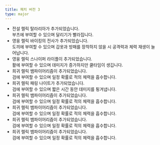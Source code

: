 ```yaml
---
title: 패치 버전 3
type: major
---
```


* 전설 렐릭 탈라리아가 추가되었습니다.<br>부츠에 부여할 수 있으며 달리기가 빨라집니다.
* 영웅 렐릭 바이킹의 전사가 추가되었습니다.<br>도끼에 부여할 수 있으며 갑옷과 방패를 장착하지 않을 시 공격력과 체력 재생이 늘어납니다.
* 영웅 렐릭 스나이퍼 라이플이 추가되었습니다.<br>활에 부여할 수 있으며 데미지가 증가하지만 쿨타임이 생깁니다.
* 희귀 렐릭 뱀파이어리즘이 추가되었습니다.<br>검에 부여할 수 있으며 일정 확률로 적의 체력을 흡수합니다.
* 희귀 렐릭 패링 나이트가 추가되었습니다.<br>검에 부여할 수 있으며 짧은 시간 동안 데미지를 튕겨냅니다.
* 희귀 렐릭 뱀파이어리즘이 추가되었습니다.<br>검에 부여할 수 있으며 일정 확률로 적의 체력을 흡수합니다.
* 희귀 렐릭 뱀파이어리즘이 추가되었습니다.<br>검에 부여할 수 있으며 일정 확률로 적의 체력을 흡수합니다.
* 희귀 렐릭 뱀파이어리즘이 추가되었습니다.<br>검에 부여할 수 있으며 일정 확률로 적의 체력을 흡수합니다.
* 희귀 렐릭 뱀파이어리즘이 추가되었습니다.<br>검에 부여할 수 있으며 일정 확률로 적의 체력을 흡수합니다.